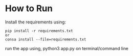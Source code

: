 # How to Run
Install the requirements using:
```
pip install -r requirements.txt
or
consa install --file=requirements.txt
```

run the app using, python3 app.py on terminal/command line